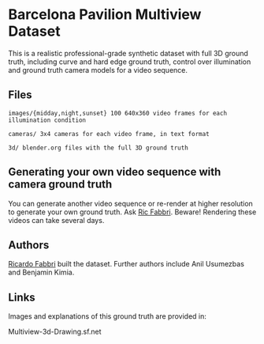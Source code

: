 # Barcelona Pavilion Multiview Dataset

This is a realistic professional-grade synthetic dataset with full 3D ground
truth, including curve and hard edge ground truth, control over illumination and
ground truth camera models for a video sequence.


## Files

```
images/{midday,night,sunset} 100 640x360 video frames for each illumination condition

cameras/ 3x4 cameras for each video frame, in text format

3d/ blender.org files with the full 3D ground truth
```


## Generating your own video sequence with camera ground truth

You can generate another video sequence or re-render at higher resolution to
generate your own ground truth. Ask [Ric Fabbri](http://rfabbri.github.io).
Beware! Rendering these videos can take several days.


## Authors

[Ricardo Fabbri](http://rfabbri.github.io) built the dataset.
Further authors include Anil Usumezbas and Benjamin Kimia.

## Links

Images and explanations of this ground truth are provided in:

Multiview-3d-Drawing.sf.net
